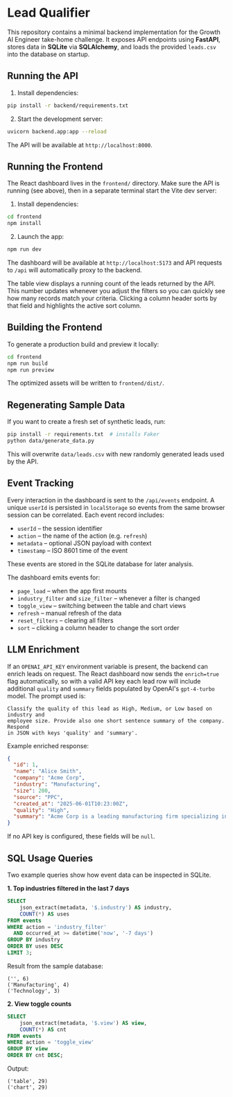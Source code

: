# Lead Qualifier

This repository contains a minimal backend implementation for the Growth AI Engineer take-home challenge. It exposes API endpoints using **FastAPI**, stores data in **SQLite** via **SQLAlchemy**, and loads the provided `leads.csv` into the database on startup.

## Running the API

1. Install dependencies:

```bash
pip install -r backend/requirements.txt
```

2. Start the development server:

```bash
uvicorn backend.app:app --reload
```

The API will be available at `http://localhost:8000`.

## Running the Frontend

The React dashboard lives in the `frontend/` directory. Make sure the API is
running (see above), then in a separate terminal start the Vite dev server:

1. Install dependencies:

```bash
cd frontend
npm install
```

2. Launch the app:

```bash
npm run dev
```

The dashboard will be available at `http://localhost:5173` and API requests to
`/api` will automatically proxy to the backend.

The table view displays a running count of the leads returned by the API. This
number updates whenever you adjust the filters so you can quickly see how many
records match your criteria. Clicking a column header sorts by that field and
highlights the active sort column.

## Building the Frontend

To generate a production build and preview it locally:

```bash
cd frontend
npm run build
npm run preview
```

The optimized assets will be written to `frontend/dist/`.

## Regenerating Sample Data

If you want to create a fresh set of synthetic leads, run:

```bash
pip install -r requirements.txt  # installs Faker
python data/generate_data.py
```

This will overwrite `data/leads.csv` with new randomly generated leads used by the API.

## Event Tracking

Every interaction in the dashboard is sent to the `/api/events` endpoint. A
unique `userId` is persisted in `localStorage` so events from the same browser
session can be correlated. Each event record includes:

- `userId` – the session identifier
- `action` – the name of the action (e.g. `refresh`)
- `metadata` – optional JSON payload with context
- `timestamp` – ISO 8601 time of the event

These events are stored in the SQLite database for later analysis.

The dashboard emits events for:

- `page_load` – when the app first mounts
- `industry_filter` and `size_filter` – whenever a filter is changed
- `toggle_view` – switching between the table and chart views
- `refresh` – manual refresh of the data
- `reset_filters` – clearing all filters
- `sort` – clicking a column header to change the sort order

## LLM Enrichment

If an `OPENAI_API_KEY` environment variable is present, the backend can enrich
leads on request. The React dashboard now sends the `enrich=true` flag
automatically, so with a valid API key each lead row will include additional
`quality` and `summary` fields populated by OpenAI's `gpt-4-turbo` model. The
prompt used is:

```
Classify the quality of this lead as High, Medium, or Low based on industry and
employee size. Provide also one short sentence summary of the company. Respond
in JSON with keys 'quality' and 'summary'.
```

Example enriched response:

```json
{
  "id": 1,
  "name": "Alice Smith",
  "company": "Acme Corp",
  "industry": "Manufacturing",
  "size": 200,
  "source": "PPC",
  "created_at": "2025-06-01T10:23:00Z",
  "quality": "High",
  "summary": "Acme Corp is a leading manufacturing firm specializing in..."
}
```

If no API key is configured, these fields will be `null`.

## SQL Usage Queries

Two example queries show how event data can be inspected in SQLite.

**1. Top industries filtered in the last 7 days**

```sql
SELECT
    json_extract(metadata, '$.industry') AS industry,
    COUNT(*) AS uses
FROM events
WHERE action = 'industry_filter'
  AND occurred_at >= datetime('now', '-7 days')
GROUP BY industry
ORDER BY uses DESC
LIMIT 3;
```

Result from the sample database:

```
('', 6)
('Manufacturing', 4)
('Technology', 3)
```

**2. View toggle counts**

```sql
SELECT
    json_extract(metadata, '$.view') AS view,
    COUNT(*) AS cnt
FROM events
WHERE action = 'toggle_view'
GROUP BY view
ORDER BY cnt DESC;
```

Output:

```
('table', 29)
('chart', 29)
```
